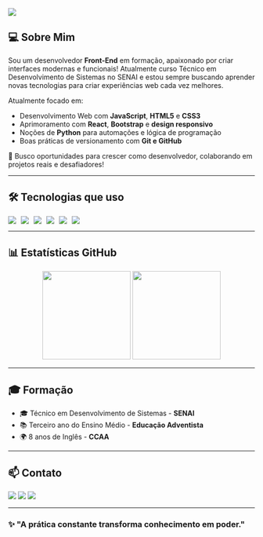 <img src="https://capsule-render.vercel.app/api?type=waving&color=0C1320&height=180&section=header&text=Olá,%20sou%20Kauã%20Henrique%20👋&fontSize=28&fontColor=ffffff"/>

## 💻 Sobre Mim

Sou um desenvolvedor **Front-End** em formação, apaixonado por criar interfaces modernas e funcionais! Atualmente curso Técnico em Desenvolvimento de Sistemas no SENAI e estou sempre buscando aprender novas tecnologias para criar experiências web cada vez melhores.

Atualmente focado em:

- Desenvolvimento Web com **JavaScript**, **HTML5** e **CSS3**
- Aprimoramento com **React**, **Bootstrap** e **design responsivo**
- Noções de **Python** para automações e lógica de programação
- Boas práticas de versionamento com **Git e GitHub**

🎯 Busco oportunidades para crescer como desenvolvedor, colaborando em projetos reais e desafiadores!

---

## 🛠️ Tecnologias que uso

<div style="display: flex; flex-wrap: wrap; gap: 10px;">
  <img src="https://img.shields.io/badge/JavaScript-F7DF1E?style=for-the-badge&logo=javascript&logoColor=black"/>
  <img src="https://img.shields.io/badge/HTML5-E34F26?style=for-the-badge&logo=html5&logoColor=white"/>
  <img src="https://img.shields.io/badge/CSS3-1572B6?style=for-the-badge&logo=css3&logoColor=white"/>
  <img src="https://img.shields.io/badge/Python-3776AB?style=for-the-badge&logo=python&logoColor=white"/>
  <img src="https://img.shields.io/badge/Git-F05032?style=for-the-badge&logo=git&logoColor=white"/>
  <img src="https://img.shields.io/badge/GitHub-181717?style=for-the-badge&logo=github&logoColor=white"/>
</div>

---

## 📊 Estatísticas GitHub

<div align="center">
  <img height="180em" src="https://github-readme-stats.vercel.app/api?username=KauaFrenedozo10&show_icons=true&theme=github_dark&hide_border=true"/>
  <img height="180em" src="https://github-readme-stats.vercel.app/api/top-langs/?username=KauaFrenedozo10&layout=compact&theme=github_dark&hide_border=true"/>
</div>

---

## 🎓 Formação

- 🎓 Técnico em Desenvolvimento de Sistemas - **SENAI**
- 📚 Terceiro ano do Ensino Médio - **Educação Adventista**
- 🌍 8 anos de Inglês - **CCAA**
  
---

## 📫 Contato

<div>
  <a href="mailto:kfrenedoso@gmail.com"><img src="https://img.shields.io/badge/Email-D14836?style=for-the-badge&logo=gmail&logoColor=white"/></a>
  <a href="https://linkedin.com/in/seu-linkedin"><img src="https://img.shields.io/badge/LinkedIn-0077B5?style=for-the-badge&logo=linkedin&logoColor=white"/></a>
  <a href="https://twitter.com/seu-twitter"><img src="https://img.shields.io/badge/Twitter-1DA1F2?style=for-the-badge&logo=twitter&logoColor=white"/></a>
</div>

---

### ✨ "A prática constante transforma conhecimento em poder." 
